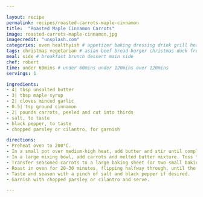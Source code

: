 ```yaml
---

layout: recipe
permalink: recipes/roasted-carrots-maple-cinnamon 
title:  "Roasted Maple Cinnamon Carrots"
image: roasted-carrots-maple-cinnamon.jpg 
imagecredit: "unsplash.com" 
categories: oven healthyish # appetizer baking dressing drink grill healthyish marinade oven pickling quick raw salad sandwich sauce snack soup
tags: christmas vegetarian # asian beef bread burger christmas duck french fruit indian italian mexican nuts pasta pork poultry rice seafood thanksgiving vegetarian
meal: side # breakfast brunch dessert main side
chef: robert 
time: under 60mins # under 60mins under 120mins over 120mins
servings: 1 

ingredients:
- 4| tbsp unsalted butter
- 3| tbsp maple syrup
- 2| cloves minced garlic
- 0.5| tsp ground cinnamon
- 2| pounds carrots, peeled and cut into thirds
- salt, to taste
- black pepper, to taste
- chopped parsley or cilantro, for garnish

directions:
- Preheat oven to 200°C.
- In a small pot over medium-high heat, add butter and stir until completely melted. Add maple syrup, garlic and cinnamon. Stir together for about 30 seconds and remove from heat.
- In a large mixing bowl, add carrots and melted butter mixture. Toss together until the carrots are completely coated.
- Transfer seasoned carrots to a large baking sheet (or two small baking sheets) and spread them out evenly in a single layer.
- Roast in oven for 20-30 minutes, flipping halfway through, until the carrots are fork tender. Cooking time depends on the size of the carrots. Thicker carrots will be closer to 30 minutes, while skinnier carrots (or baby carrots) will be closer to 20 minutes.
- Taste and season with a pinch of salt and black pepper if desired. 
- Garnish with chopped parsley or cilantro and serve.

--- 
```

